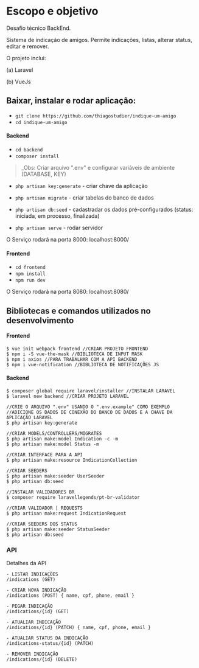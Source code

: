 # Escopo e objetivo

Desafio técnico BackEnd.

Sistema de indicação de amigos. Permite indicações, listas, alterar status, editar e remover.

O projeto inclui:

(a) Laravel

(b) VueJs

## Baixar, instalar e rodar aplicação:

- `git clone https://github.com/thiagostudier/indique-um-amigo`
- `cd indique-um-amigo`

#### Backend

- `cd backend`
- `composer install`

> _Obs: Criar arquivo ".env" e configurar variáveis de ambiente (DATABASE, KEY)

- `php artisan key:generate` - criar chave da aplicação

- `php artisan migrate` - criar tabelas do banco de dados
- `php artisan db:seed` - cadastradar os dados pré-configurados (status: iniciada, em processo, finalizada)
- `php artisan serve` - rodar servidor

O Serviço rodará na porta 8000: localhost:8000/

#### Frontend

- `cd frontend`
- `npm install`
- `npm run dev`

O Serviço rodará na porta 8080: localhost:8080/

## Bibliotecas e comandos utilizados no desenvolvimento

#### Frontend

```
$ vue init webpack frontend //CRIAR PROJETO FRONTEND
$ npm i -S vue-the-mask //BIBLIOTECA DE INPUT MASK
$ npm i axios //PARA TRABALHAR COM A API BACKEND
$ npm i vue-notification //BIBLIOTECA DE NOTIFICAÇÕES JS
```

#### Backend

```
$ composer global require laravel/installer //INSTALAR LARAVEL
$ laravel new backend //CRIAR PROJETO LARAVEL

//CRIE O ARQUIVO ".env" USANDO O ".env.example" COMO EXEMPLO
//ADICIONE OS DADOS DE CONEXÃO DO BANCO DE DADOS E A CHAVE DA APLICAÇÃO LARAVEL
$ php artisan key:generate

//CRIAR MODELS/CONTROLLERS/MIGRATES
$ php artisan make:model Indication -c -m
$ php artisan make:model Status -m

//CRIAR INTERFACE PARA A API
$ php artisan make:resource IndicationCollection

//CRIAR SEEDERS
$ php artisan make:seeder UserSeeder
$ php artisan db:seed

//INSTALAR VALIDADORES BR
$ composer require laravellegends/pt-br-validator

//CRIAR VALIDADOR | REQUESTS
$ php artisan make:request IndicationRequest

//CRIAR SEEDERS DOS STATUS
$ php artisan make:seeder StatusSeeder 
$ php artisan db:seed

```
### API

Detalhes da API

```
- LISTAR INDICAÇÕES
/indications (GET)

- CRIAR NOVA INDICAÇÃO
/indications (POST) { name, cpf, phone, email }

- PEGAR INDICAÇÃO
/indications/{id} (GET)

- ATUALIAR INDICAÇÃO
/indications/{id} (PATCH) { name, cpf, phone, email }

- ATUALIAR STATUS DA INDICAÇÃO
/indications-status/{id} (PATCH)

- REMOVER INDICAÇÃO
/indications/{id} (DELETE)
```

